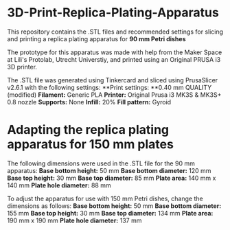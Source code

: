 # 3D-Print-Replica-Plating-Apparatus
This repository contains the .STL files and recommended settings for slicing and printing a replica plating apparatus for **90 mm Petri dishes**

The prototype for this apparatus was made with help from the Maker Space at Lili's Protolab, Utrecht Universtiy, and printed using an Original PRUSA i3 3D printer.

The .STL file was generated using Tinkercard and sliced using PrusaSlicer v2.6.1 with the following settings:
**Print settings: **0.40 mm QUALITY (modified)
**Filament:** Generic PLA 
**Printer:** Original Prusa i3 MK3S & MK3S+ 0.8 nozzle
**Supports:** None
**Infill:** 20%
**Fill pattern:** Gyroid

# Adapting the replica plating apparatus for 150 mm plates
The following dimensions were used in the .STL file for the 90 mm apparatus:
**Base bottom height:** 50 mm
**Base bottom diameter:** 120 mm
**Base top height:** 30 mm
**Base top diameter:** 85 mm
**Plate area:** 140 mm x 140 mm
**Plate hole diameter:** 88 mm

To adjust the apparatus for use with 150 mm Petri dishes, change the dimensions as follows:
**Base bottom height:** 50 mm
**Base bottom diameter:** 155 mm
**Base top height:** 30 mm
**Base top diameter:** 134 mm
**Plate area:** 190 mm x 190 mm
**Plate hole diameter:** 137 mm

